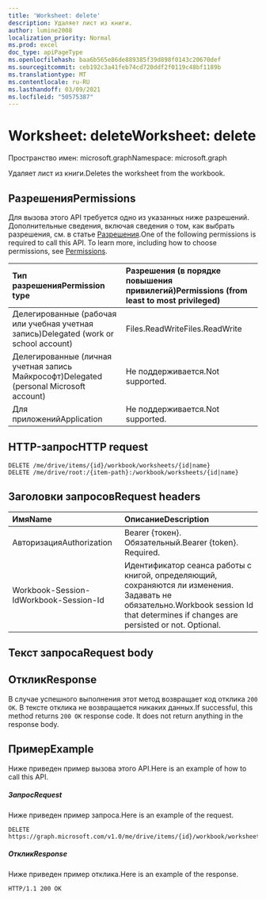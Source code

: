 ```yaml
---
title: 'Worksheet: delete'
description: Удаляет лист из книги.
author: lumine2008
localization_priority: Normal
ms.prod: excel
doc_type: apiPageType
ms.openlocfilehash: baa6b565e86de889385f39d898f0143c20670def
ms.sourcegitcommit: ceb192c3a41feb74cd720ddf2f0119c48bf1189b
ms.translationtype: MT
ms.contentlocale: ru-RU
ms.lasthandoff: 03/09/2021
ms.locfileid: "50575387"
---
```

# <a name="worksheet-delete"></a><span data-ttu-id="b4cd6-103">Worksheet: delete</span><span class="sxs-lookup"><span data-stu-id="b4cd6-103">Worksheet: delete</span></span>

<span data-ttu-id="b4cd6-104">Пространство имен: microsoft.graph</span><span class="sxs-lookup"><span data-stu-id="b4cd6-104">Namespace: microsoft.graph</span></span>

<span data-ttu-id="b4cd6-105">Удаляет лист из книги.</span><span class="sxs-lookup"><span data-stu-id="b4cd6-105">Deletes the worksheet from the workbook.</span></span>
## <a name="permissions"></a><span data-ttu-id="b4cd6-106">Разрешения</span><span class="sxs-lookup"><span data-stu-id="b4cd6-106">Permissions</span></span>
<span data-ttu-id="b4cd6-p101">Для вызова этого API требуется одно из указанных ниже разрешений. Дополнительные сведения, включая сведения о том, как выбрать разрешения, см. в статье [Разрешения](/graph/permissions-reference).</span><span class="sxs-lookup"><span data-stu-id="b4cd6-p101">One of the following permissions is required to call this API. To learn more, including how to choose permissions, see [Permissions](/graph/permissions-reference).</span></span>

|<span data-ttu-id="b4cd6-109">Тип разрешения</span><span class="sxs-lookup"><span data-stu-id="b4cd6-109">Permission type</span></span>      | <span data-ttu-id="b4cd6-110">Разрешения (в порядке повышения привилегий)</span><span class="sxs-lookup"><span data-stu-id="b4cd6-110">Permissions (from least to most privileged)</span></span>              |
|:--------------------|:---------------------------------------------------------|
|<span data-ttu-id="b4cd6-111">Делегированные (рабочая или учебная учетная запись)</span><span class="sxs-lookup"><span data-stu-id="b4cd6-111">Delegated (work or school account)</span></span> | <span data-ttu-id="b4cd6-112">Files.ReadWrite</span><span class="sxs-lookup"><span data-stu-id="b4cd6-112">Files.ReadWrite</span></span>    |
|<span data-ttu-id="b4cd6-113">Делегированные (личная учетная запись Майкрософт)</span><span class="sxs-lookup"><span data-stu-id="b4cd6-113">Delegated (personal Microsoft account)</span></span> | <span data-ttu-id="b4cd6-114">Не поддерживается.</span><span class="sxs-lookup"><span data-stu-id="b4cd6-114">Not supported.</span></span>    |
|<span data-ttu-id="b4cd6-115">Для приложений</span><span class="sxs-lookup"><span data-stu-id="b4cd6-115">Application</span></span> | <span data-ttu-id="b4cd6-116">Не поддерживается.</span><span class="sxs-lookup"><span data-stu-id="b4cd6-116">Not supported.</span></span> |

## <a name="http-request"></a><span data-ttu-id="b4cd6-117">HTTP-запрос</span><span class="sxs-lookup"><span data-stu-id="b4cd6-117">HTTP request</span></span>
<!-- { "blockType": "ignored" } -->
```http
DELETE /me/drive/items/{id}/workbook/worksheets/{id|name}
DELETE /me/drive/root:/{item-path}:/workbook/worksheets/{id|name}

```
## <a name="request-headers"></a><span data-ttu-id="b4cd6-118">Заголовки запросов</span><span class="sxs-lookup"><span data-stu-id="b4cd6-118">Request headers</span></span>
| <span data-ttu-id="b4cd6-119">Имя</span><span class="sxs-lookup"><span data-stu-id="b4cd6-119">Name</span></span>       | <span data-ttu-id="b4cd6-120">Описание</span><span class="sxs-lookup"><span data-stu-id="b4cd6-120">Description</span></span>|
|:---------------|:----------|
| <span data-ttu-id="b4cd6-121">Авторизация</span><span class="sxs-lookup"><span data-stu-id="b4cd6-121">Authorization</span></span>  | <span data-ttu-id="b4cd6-p102">Bearer {токен}. Обязательный.</span><span class="sxs-lookup"><span data-stu-id="b4cd6-p102">Bearer {token}. Required.</span></span> |
| <span data-ttu-id="b4cd6-124">Workbook-Session-Id</span><span class="sxs-lookup"><span data-stu-id="b4cd6-124">Workbook-Session-Id</span></span>  | <span data-ttu-id="b4cd6-p103">Идентификатор сеанса работы с книгой, определяющий, сохраняются ли изменения. Задавать не обязательно.</span><span class="sxs-lookup"><span data-stu-id="b4cd6-p103">Workbook session Id that determines if changes are persisted or not. Optional.</span></span>|

## <a name="request-body"></a><span data-ttu-id="b4cd6-127">Текст запроса</span><span class="sxs-lookup"><span data-stu-id="b4cd6-127">Request body</span></span>

## <a name="response"></a><span data-ttu-id="b4cd6-128">Отклик</span><span class="sxs-lookup"><span data-stu-id="b4cd6-128">Response</span></span>

<span data-ttu-id="b4cd6-p104">В случае успешного выполнения этот метод возвращает код отклика `200 OK`. В тексте отклика не возвращается никаких данных.</span><span class="sxs-lookup"><span data-stu-id="b4cd6-p104">If successful, this method returns `200 OK` response code. It does not return anything in the response body.</span></span>

## <a name="example"></a><span data-ttu-id="b4cd6-131">Пример</span><span class="sxs-lookup"><span data-stu-id="b4cd6-131">Example</span></span>
<span data-ttu-id="b4cd6-132">Ниже приведен пример вызова этого API.</span><span class="sxs-lookup"><span data-stu-id="b4cd6-132">Here is an example of how to call this API.</span></span>
##### <a name="request"></a><span data-ttu-id="b4cd6-133">Запрос</span><span class="sxs-lookup"><span data-stu-id="b4cd6-133">Request</span></span>
<span data-ttu-id="b4cd6-134">Ниже приведен пример запроса.</span><span class="sxs-lookup"><span data-stu-id="b4cd6-134">Here is an example of the request.</span></span>
<!-- {
  "blockType": "request",
  "name": "worksheet_delete"
}-->
```http
DELETE https://graph.microsoft.com/v1.0/me/drive/items/{id}/workbook/worksheets/{id|name}
```

##### <a name="response"></a><span data-ttu-id="b4cd6-135">Отклик</span><span class="sxs-lookup"><span data-stu-id="b4cd6-135">Response</span></span>
<span data-ttu-id="b4cd6-136">Ниже приведен пример отклика.</span><span class="sxs-lookup"><span data-stu-id="b4cd6-136">Here is an example of the response.</span></span> 
<!-- {
  "blockType": "response",
  "truncated": true
} -->
```http
HTTP/1.1 200 OK
```

<!-- uuid: 8fcb5dbc-d5aa-4681-8e31-b001d5168d79
2015-10-25 14:57:30 UTC -->
<!-- {
  "type": "#page.annotation",
  "description": "Worksheet: delete",
  "keywords": "",
  "section": "documentation",
  "tocPath": ""
}-->


